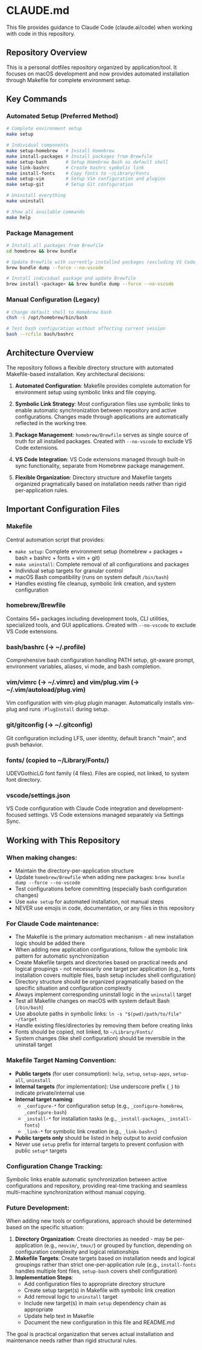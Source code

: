 # CLAUDE.md

This file provides guidance to Claude Code (claude.ai/code) when working with code in this repository.

## Repository Overview

This is a personal dotfiles repository organized by application/tool. It focuses on macOS development and now provides automated installation through Makefile for complete environment setup.

## Key Commands

### Automated Setup (Preferred Method)
```bash
# Complete environment setup
make setup

# Individual components
make setup-homebrew   # Install Homebrew
make install-packages # Install packages from Brewfile
make setup-bash       # Setup Homebrew Bash as default shell
make link-bashrc      # Create bashrc symbolic link
make install-fonts    # Copy fonts to ~/Library/Fonts
make setup-vim        # Setup Vim configuration and plugins
make setup-git        # Setup Git configuration

# Uninstall everything
make uninstall

# Show all available commands
make help
```

### Package Management
```bash
# Install all packages from Brewfile
cd homebrew && brew bundle

# Update Brewfile with currently installed packages (excluding VS Code extensions)
brew bundle dump --force --no-vscode

# Install individual package and update Brewfile
brew install <package> && brew bundle dump --force --no-vscode
```

### Manual Configuration (Legacy)
```bash
# Change default shell to Homebrew bash
chsh -s /opt/homebrew/bin/bash

# Test bash configuration without affecting current session
bash --rcfile bash/bashrc
```

## Architecture Overview

The repository follows a flexible directory structure with automated Makefile-based installation. Key architectural decisions:

1. **Automated Configuration**: Makefile provides complete automation for environment setup using symbolic links and file copying.

2. **Symbolic Link Strategy**: Most configuration files use symbolic links to enable automatic synchronization between repository and active configurations. Changes made through applications are automatically reflected in the working tree.

3. **Package Management**: `homebrew/Brewfile` serves as single source of truth for all installed packages. Created with `--no-vscode` to exclude VS Code extensions.

4. **VS Code Integration**: VS Code extensions managed through built-in sync functionality, separate from Homebrew package management.

5. **Flexible Organization**: Directory structure and Makefile targets organized pragmatically based on installation needs rather than rigid per-application rules.

## Important Configuration Files

### Makefile
Central automation script that provides:
- `make setup`: Complete environment setup (homebrew + packages + bash + bashrc + fonts + vim + git)
- `make uninstall`: Complete removal of all configurations and packages
- Individual setup targets for granular control
- macOS Bash compatibility (runs on system default `/bin/bash`)
- Handles existing file cleanup, symbolic link creation, and system configuration

### homebrew/Brewfile
Contains 56+ packages including development tools, CLI utilities, specialized tools, and GUI applications. Created with `--no-vscode` to exclude VS Code extensions.

### bash/bashrc (→ ~/.profile)
Comprehensive bash configuration handling PATH setup, git-aware prompt, environment variables, aliases, vi mode, and bash completion.

### vim/vimrc (→ ~/.vimrc) and vim/plug.vim (→ ~/.vim/autoload/plug.vim)
Vim configuration with vim-plug plugin manager. Automatically installs vim-plug and runs `:PlugInstall` during setup.

### git/gitconfig (→ ~/.gitconfig)
Git configuration including LFS, user identity, default branch "main", and push behavior.

### fonts/ (copied to ~/Library/Fonts/)
UDEVGothicLG font family (4 files). Files are copied, not linked, to system font directory.

### vscode/settings.json
VS Code configuration with Claude Code integration and development-focused settings. VS Code extensions managed separately via Settings Sync.

## Working with This Repository

### When making changes:
- Maintain the directory-per-application structure
- Update `homebrew/Brewfile` when adding new packages: `brew bundle dump --force --no-vscode`
- Test configurations before committing (especially bash configuration changes)
- Use `make setup` for automated installation, not manual steps
- NEVER use emojis in code, documentation, or any files in this repository

### For Claude Code maintenance:
- The Makefile is the primary automation mechanism - all new installation logic should be added there
- When adding new application configurations, follow the symbolic link pattern for automatic synchronization
- Create Makefile targets and directories based on practical needs and logical groupings - not necessarily one target per application (e.g., fonts installation covers multiple files, bash setup includes shell configuration)
- Directory structure should be organized pragmatically based on the specific situation and configuration complexity
- Always implement corresponding uninstall logic in the `uninstall` target
- Test all Makefile changes on macOS with system default Bash (`/bin/bash`)
- Use absolute paths in symbolic links: `ln -s "$(pwd)/path/to/file" ~/target`
- Handle existing files/directories by removing them before creating links
- Fonts should be copied, not linked, to `~/Library/Fonts/`
- System changes (like shell configuration) should be reversible in the uninstall target

### Makefile Target Naming Convention:
- **Public targets** (for user consumption): `help`, `setup`, `setup-apps`, `setup-all`, `uninstall`
- **Internal targets** (for implementation): Use underscore prefix (`_`) to indicate private/internal use
- **Internal target naming**: 
  - `_configure-*` for configuration setup (e.g., `_configure-homebrew`, `_configure-bash`)
  - `_install-*` for installation tasks (e.g., `_install-packages`, `_install-fonts`)
  - `_link-*` for symbolic link creation (e.g., `_link-bashrc`)
- **Public targets only** should be listed in help output to avoid confusion
- Never use `setup` prefix for internal targets to prevent confusion with public `setup*` targets

### Configuration Change Tracking:
Symbolic links enable automatic synchronization between active configurations and repository, providing real-time tracking and seamless multi-machine synchronization without manual copying.

### Future Development:
When adding new tools or configurations, approach should be determined based on the specific situation:
1. **Directory Organization**: Create directories as needed - may be per-application (e.g., `neovim/`, `tmux/`) or grouped by function, depending on configuration complexity and logical relationships
2. **Makefile Targets**: Create targets based on installation needs and logical groupings rather than strict one-per-application rule (e.g., `install-fonts` handles multiple font files, `setup-bash` covers shell configuration)
3. **Implementation Steps**:
   - Add configuration files to appropriate directory structure
   - Create setup target(s) in Makefile with symbolic link creation
   - Add removal logic to `uninstall` target
   - Include new target(s) in main `setup` dependency chain as appropriate
   - Update help text in Makefile
   - Document the new configuration in this file and README.md

The goal is practical organization that serves actual installation and maintenance needs rather than rigid structural rules.
